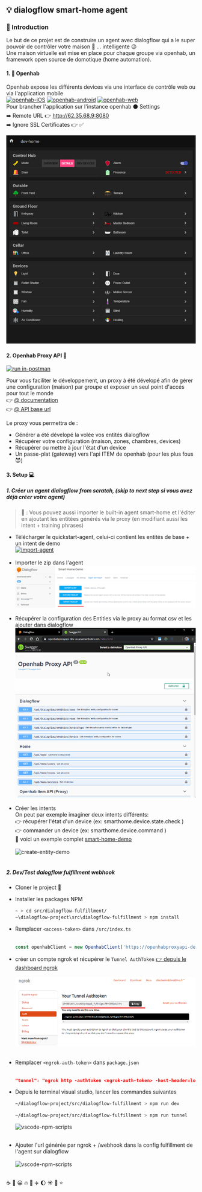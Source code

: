 #

## :bulb: dialogflow smart-home agent

### :construction: Introduction

Le but de ce projet est de construire un agent avec dialogflow qui a le super pouvoir de contrôler votre maison
:house_with_garden: ... intelligente :wink: </br>
Une maison virtuelle est mise en place pour chaque groupe via openhab, un framework open source de domotique (home automation). </br>

#### 1. :electric_plug: Openhab

Openhab expose les différents devices via une interface de contrôle web ou via l'application mobile</br>
[![openhab-iOS](https://img.shields.io/static/v1?label=OPENHAB&message=IOS&color=BLACK&style=for-the-badge&logo=apple "download openhab")](https://apps.apple.com/us/app/openhab/id492054521)
[![openhab-android](https://img.shields.io/static/v1?label=OPENHAB&message=Android&color=GREEN&style=for-the-badge&logo=google-play "download openhab")](https://play.google.com/store/apps/details?id=org.openhab.habdroid) 
[![openhab-web](https://img.shields.io/static/v1?label=OPENHAB&message=WEB&color=BLACK&style=for-the-badge&logo=google-chrome "download openhab")](http://62.35.68.9:8080/basicui/app?sitemap=demo)</br>
Pour brancher l'application sur l'instance openhab :black_circle: Settings </br>
:arrow_right: Remote URL :point_right: <http://62.35.68.9:8080> </br>
:arrow_right: Ignore SSL Certificates :point_right: :white_check_mark:

<p align="center">
  <img src="/docs/basic-ui-demo.png">
</p>

#### 2. Openhab Proxy API :large_orange_diamond: 

[![run in-postman](https://img.shields.io/static/v1?label=POSTMAN&message=RUN&color=ORANGE&style=for-the-badge&logo=postman "run in postman")](https://app.getpostman.com/run-collection/cd15f5845da80fe68c36)

Pour vous faciliter le développement, un proxy à été dévelopé afin de gérer une configuration (maison) par groupe et exposer un seul point d'accés pour tout le monde </br>
:point_right: [@ documentation](https://openhabproxyapi-dev-as.azurewebsites.net/index.html) </br>
:point_right: [@ API base url](https://openhabproxyapi-dev-as.azurewebsites.net/api) </br>

Le proxy vous permettra de :
+ Générer a été dévelopé la volée vos entités dialogflow
+ Récupérer votre configuration (maison, zones, chambres, devices)
+ Récupérer ou mettre à jour l'état d'un device
+ Un passe-plat (gateway) vers l'api ITEM de openhab (pour les plus fous :smiling_imp:)  

#### 3. Setup :computer:

##### 1. Créer un agent dialogflow from scratch, (skip to next step si vous avez déjà créer votre agent)</br>
   >:triangular_flag_on_post: : Vous pouvez aussi importer le built-in agent smart-home et l'éditer en ajoutant les entitées générés via le proxy (en modifiant aussi les intent + training phrases)

   + Télécharger le quickstart-agent, celui-ci contient les entités de base + un intent de demo</br>
   [![import-agent](https://img.shields.io/static/v1?label=quickstart-agent&message=download&color=BLUE&style=for-the-badge&logo=google-assistant "download quickstart-agent")](https://github.com/badreddine-dlaila/smart-home.agent/raw/master/src/quickstart-agent.zip) </br></br>
   + Importer le zip dans l'agent
     ![import-agent](/docs/import-agent.png) </br></br>
   + Récupérer la configuration des Entities via le proxy au format csv et les ajouter dans dialogflow 
     ![generate-and-import-entity-demo](/docs/generate-and-import-entity-demo.gif) </br></br>
   + Créer les intents </br>
    On peut par exemple imaginer deux intents différents:</br>
     :point_right: récupérer l'état d'un device (ex: smarthome.device.state.check ) </br> 
     :point_right: commander un device (ex: smarthome.device.command ) </br>
     :rocket: voici un exemple complet [smart-home-demo](https://github.com/badreddine-dlaila/smart-home.agent/blob/master/src/Smart-Home-Demo.zip) </br></br>
    ![create-entity-demo](/docs/create-entity-demo.gif) </br></br>

##### 2. Dev/Test dalogflow fulfillment webhook
+ Cloner le project :ghost:

+ Installer les packages NPM
  ```bash
  ~ > cd src/dialogflow-fulfillment/ 
  ~\dialogflow-project\src\dialogflow-fulfillment > npm install
  ```
+ Remplacer `<access-token>` dans `/src/index.ts` </br></br>
  ```typescript
  const openhabClient = new OpenhabClient('https://openhabproxyapi-dev-as.azurewebsites.net', '<key>');
  ```
+ créer un compte ngrok et récupérer le `Tunnel AuthToken`  [:point_right: depuis le dashboard ngrok](https://dashboard.ngrok.com/auth)</br></br>
   ![import-agent](/docs/ngrok-auth-token.png) </br></br>
+ Remplacer `<ngrok-auth-token>` dans `package.json` </br></br>
  ```json
  "tunnel": "ngrok http -authtoken <ngrok-auth-token> -host-header=localhost 8080"
  ```
+ Depuis le terminal visual studio, lancer les commandes suivantes 
  ```bash
  ~/dialogflow-project/src/dialogflow-fulfillment > npm run dev
  ```    
    ```bash
  ~/dialogflow-project/src/dialogflow-fulfillment > npm run tunnel
  ``` 
  ![vscode-npm-scripts](/docs/vscode-run-scripts.gif) </br></br>
+ Ajouter l'url générée par ngrok + /webhook dans la config fulfillment de l'agent sur dialogflow </br></br>
  ![vscode-npm-scripts](/docs/debug-demo.gif) </br></br>

:coffee: :beer: :grinning: :fire: :rocket: :airplane: :moon: :sunny: :stars: :star:

